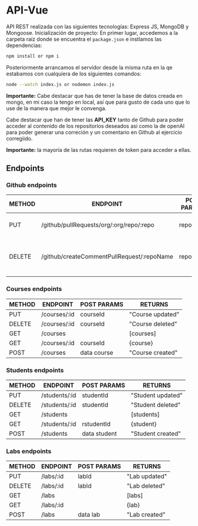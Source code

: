 # API-Vue
API REST realizada con las siguientes tecnologías: Express JS, MongoDB y Mongoose.
Inicialización de proyecto:
En primer lugar, accedemos a la carpeta raíz donde se encuentra el ```package.json``` e instlamos las dependencias:
```bash
npm install or npm i
```
Posteriormente arrancamos el servidor desde la misma ruta en la qe estabamos con cualquiera de los siguientes comandos:
```bash
node --watch index.js or nodemon index.js
```

**Importante:** Cabe destacar que has de tener la base de datos creada en mongo, en mi caso la tengo en local, así que para gusto de cada uno que lo use de la manera que mejor le convenga.

Cabe destacar que han de tener las **API_KEY** tanto de Github para poder acceder al contenido de los repositorios deseados así como la de openAI para poder 
generar una correción y un comentario en Github al ejercicio corregiido.

**Importante:** la mayoría de las rutas requieren de token para acceder a ellas.

## Endpoints

### Github endpoints

| METHOD | ENDPOINT                                   | POST PARAMS                | RETURNS                              |
| ------ | -----------------------------------------  | -------------------------- | ------------------------------------ |
| PUT    | /github/pullRequests/org/:org/repo/:repo   | repo, org                  | "Pull Requests updated"              |
| DELETE | /github/createCommentPullRequest/:repoName | repoName                   | "Pull Request comment and closed"    |

### Courses endpoints

| METHOD | ENDPOINT                                   | POST PARAMS                | RETURNS                              |
| ------ | -----------------------------------------  | -------------------------- | ------------------------------------ |
| PUT    | /courses/:id                               | courseId                   | "Course updated"                     |
| DELETE | /courses/:id                               | courseId                   | "Course deleted"                     |
| GET    | /courses                                   |                            | [courses]                            |
| GET    | /courses/:id                               | courseId                   | {course}                             |
| POST   | /courses                                   | data course                | "Course created"                     |


### Students endpoints

| METHOD | ENDPOINT                                   | POST PARAMS                | RETURNS                              |
| ------ | -----------------------------------------  | -------------------------- | ------------------------------------ |
| PUT    | /students/:id                              | studentId                  | "Student updated"                     |
| DELETE | /students/:id                              | studentId                  | "Student deleted"                     |
| GET    | /students                                  |                            | [students]                            |
| GET    | /students/:id                              | rstudentId                 | {student}                             |
| POST   | /students                                  | data student               | "Student created"                     |
### Labs endpoints

| METHOD | ENDPOINT                                   | POST PARAMS                | RETURNS                              |
| ------ | -----------------------------------------  | -------------------------- | ------------------------------------ |
| PUT    | /labs/:id                                  | labId                      | "Lab updated"                     |
| DELETE | /labs/:id                                  | labId                      | "Lab deleted"                     |
| GET    | /labs                                      |                            | [labs]                            |
| GET    | /labs/:id                                  |                            | {lab}                             |
| POST   | /labs                                      | data lab                   | "Lab created"                     |
